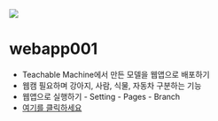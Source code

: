 <img src="https://img.shields.io/badge/Python-3776AB?style=for-the-badge&logo=Python&logoColor=white">


# webapp001
- Teachable Machine에서 만든 모델을 웹앱으로 배포하기
- 웹캠 필요하며 강아지, 사람, 식물, 자동차 구분하는 기능
- 웹앱으로 실행하기 - Setting - Pages - Branch
- [여기를 클릭하세요](https://jysung1122.github.io/webappTM/)
